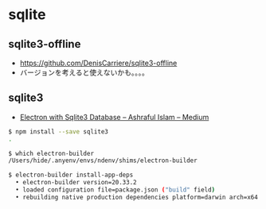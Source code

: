 # sqlite

## sqlite3-offline

- https://github.com/DenisCarriere/sqlite3-offline
- バージョンを考えると使えないかも。。。。

## sqlite3

- [Electron with Sqlite3 Database – Ashraful Islam – Medium](https://medium.com/@_ashraful/electron-with-sqlite3-database-28b21301fb1)

~~~bash
$ npm install --save sqlite3
.
~~~

~~~bash
$ which electron-builder
/Users/hide/.anyenv/envs/ndenv/shims/electron-builder

$ electron-builder install-app-deps
  • electron-builder version=20.33.2
  • loaded configuration file=package.json ("build" field)
  • rebuilding native production dependencies platform=darwin arch=x64
~~~

